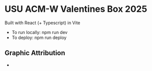 # USU ACM-W Valentines Box 2025

Built with React (+ Typescript) in Vite

* To run locally: npm run dev
* To deploy: npm run deploy

## Graphic Attribution
* 

